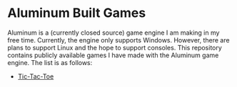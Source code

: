 # Aluminum Built Games
Aluminum is a (currently closed source) game engine I am making in my free time. Currently, the engine only supports Windows. However, there are plans to support Linux and the hope to support consoles. This repository contains publicly available games I have made with the Aluminum game engine. The list is as follows:
- [Tic-Tac-Toe](https://github.com/aryan-sinhala349/aluminum-built-games/releases/tag/tic-tac-toe-v1.0.0)
